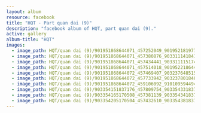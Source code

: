 ```yaml
---
layout: album
resource: facebook
title: "HQT - Part quan dai (9)"
description: "facebook album of HQT, part quan dai (9)."
active: gallery
album-title: "HQT"
images:
  - image_path: HQT/quan dai (9)/901951868644071_457252049_901952181977373_2781592250460566279_n.jpg
  - image_path: HQT/quan dai (9)/901951868644071_457380876_903311141841477_1102266731316099332_n.jpg
  - image_path: HQT/quan dai (9)/901951868644071_457434441_903311115174813_3218453729356864489_n.jpg
  - image_path: HQT/quan dai (9)/901951868644071_457514018_901952218644036_6583541148578875849_n.jpg
  - image_path: HQT/quan dai (9)/901951868644072_457469407_903237648515493_224732149486896074_n.jpg
  - image_path: HQT/quan dai (9)/901951868644072_457733942_903237801848811_1233108277859528728_n.jpg
  - image_path: HQT/quan dai (9)/901951868644072_459106092_910109594494965_1674649445813263158_n.jpg
  - image_path: HQT/quan dai (9)/903354151837176_457809754_903354331837158_3287234197569680246_n.jpg
  - image_path: HQT/quan dai (9)/903354165170508_457381139_903354341837157_1597021080350883581_n.jpg
  - image_path: HQT/quan dai (9)/903354205170504_457432610_903354381837153_5610482059056191066_n.jpg
---
```


